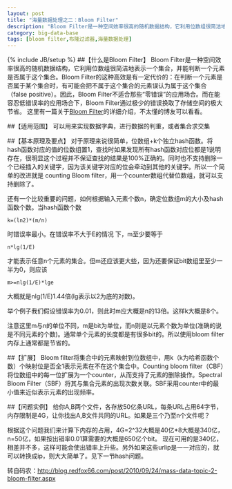 ```yaml
---
layout: post
title: "海量数据处理之二：Bloom Filter"
description: "Bloom Filter是一种空间效率很高的随机数据结构，它利用位数组很简洁地表示一个集合，并能判断一个元素是否属于这个集合。"
category: big-data-base 
tags: [bloom filter,布隆过滤器,海量数据处理]
---
```

{% include JB/setup %}
##【什么是Bloom Filter】
Bloom Filter是一种空间效率很高的随机数据结构，它利用位数组很简洁地表示一个集合，并能判断一个元素是否属于这个集合。Bloom Filter的这种高效是有一定代价的：在判断一个元素是否属于某个集合时，有可能会把不属于这个集合的元素误认为属于这个集合（false positive）。因此，Bloom Filter不适合那些“零错误”的应用场合。而在能容忍低错误率的应用场合下，Bloom Filter通过极少的错误换取了存储空间的极大节省。 这里有一篇关于[Bloom Filter](http://www.xiangguo.li/big-data-base/2015/02/07/bloom-filter/)的详细介绍，不太懂的博友可以看看。

##【适用范围】
可以用来实现数据字典，进行数据的判重，或者集合求交集
 
##【基本原理及要点】
对于原理来说很简单，位数组+k个独立hash函数。将hash函数对应的值的位数组置1，查找时如果发现所有hash函数对应位都是1说明存在，很明显这个过程并不保证查找的结果是100%正确的。同时也不支持删除一个已经插入的关键字，因为该关键字对应的位会牵动到其他的关键字。所以一个简单的改进就是 counting Bloom filter，用一个counter数组代替位数组，就可以支持删除了。 

还有一个比较重要的问题，如何根据输入元素个数n，确定位数组m的大小及hash函数个数。当hash函数个数   
 
    k=(ln2)*(m/n)
    
时错误率最小。在错误率不大于E的情况 下，m至少要等于

    n*lg(1/E)
    
才能表示任意n个元素的集合。但m还应该更大些，因为还要保证bit数组里至少一半为0，则应该

    m>=nlg(1/E)*lge 

大概就是nlg(1/E)1.44倍(lg表示以2为底的对数)。 

举个例子我们假设错误率为0.01，则此时m应大概是n的13倍。这样k大概是8个。 

注意这里m与n的单位不同，m是bit为单位，而n则是以元素个数为单位(准确的说是不同元素的个数)。通常单个元素的长度都是有很多bit的。所以使用bloom filter内存上通常都是节省的。 
 
##【扩展】 
Bloom filter将集合中的元素映射到位数组中，用k（k为哈希函数个数）个映射位是否全1表示元素在不在这个集合中。Counting bloom filter（CBF）将位数组中的每一位扩展为一个counter，从而支持了元素的删除操作。Spectral Bloom Filter（SBF）将其与集合元素的出现次数关联。SBF采用counter中的最小值来近似表示元素的出现频率。 
 
##【问题实例】
给你A,B两个文件，各存放50亿条URL，每条URL占用64字节，内存限制是4G，让你找出A,B文件共同的URL。如果是三个乃至n个文件呢？ 

根据这个问题我们来计算下内存的占用，4G=2^32大概是40亿*8大概是340亿，n=50亿，如果按出错率0.01算需要的大概是650亿个bit。 现在可用的是340亿，相差并不多，这样可能会使出错率上升些。另外如果这些urlip是一一对应的，就可以转换成ip，则大大简单了。见下一节hash问题。

转自码农：<http://blog.redfox66.com/post/2010/09/24/mass-data-topic-2-bloom-filter.aspx>
